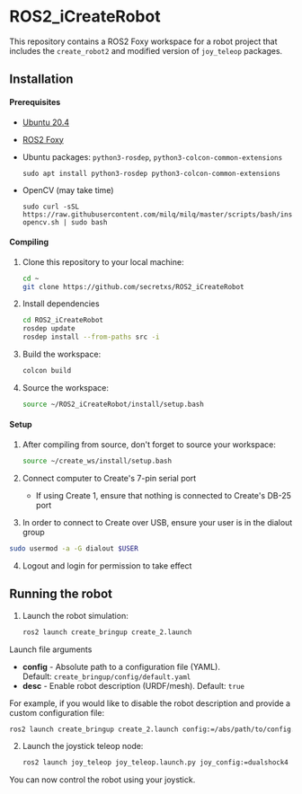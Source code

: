 # ROS2_iCreateRobot
This repository contains a ROS2 Foxy workspace for a robot project that includes the `create_robot2` and  modified version of `joy_teleop` packages.

## Installation

#### Prerequisites
- [Ubuntu 20.4](https://www.releases.ubuntu.com/focal/)
- [ROS2 Foxy](https://docs.ros.org/en/foxy/Installation/Ubuntu-Install-Debians.html)
- Ubuntu packages: `python3-rosdep`, `python3-colcon-common-extensions`
  
  ```
  sudo apt install python3-rosdep python3-colcon-common-extensions
  ```
- OpenCV (may take time)
  ```
  sudo curl -sSL https://raw.githubusercontent.com/milq/milq/master/scripts/bash/install-opencv.sh | sudo bash
  ```
  
#### Compiling
1. Clone this repository to your local machine:
   ``` bash
   cd ~
   git clone https://github.com/secretxs/ROS2_iCreateRobot
   ```
2. Install dependencies
   ``` bash
   cd ROS2_iCreateRobot
   rosdep update
   rosdep install --from-paths src -i
   ```
3. Build the workspace:
   ``` bash
   colcon build
   ```
4. Source the workspace:
   ``` bash
   source ~/ROS2_iCreateRobot/install/setup.bash
   ```
 

#### Setup
1. After compiling from source, don't forget to source your workspace:  
    ``` bash
    source ~/create_ws/install/setup.bash
    ```

2. Connect computer to Create's 7-pin serial port
	- If using Create 1, ensure that nothing is connected to Create's DB-25 port

4. In order to connect to Create over USB, ensure your user is in the dialout group
``` bash
sudo usermod -a -G dialout $USER
```
4.  Logout and login for permission to take effect



## Running the robot
1. Launch the robot simulation:
   ``` bash
   ros2 launch create_bringup create_2.launch
   ```

Launch file arguments
   -   **config** - Absolute path to a configuration file (YAML). Default: `create_bringup/config/default.yaml`
   -   **desc** - Enable robot description (URDF/mesh). Default: `true`

For example, if you would like to disable the robot description and provide a custom configuration file:
``` bash
ros2 launch create_bringup create_2.launch config:=/abs/path/to/config.yaml desc:=false
```


2. Launch the joystick teleop node:
   
   ``` bash
   ros2 launch joy_teleop joy_teleop.launch.py joy_config:=dualshock4
   ```

You can now control the robot using your joystick. 
